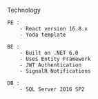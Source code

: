 Technology

	FE :
		- React version 16.8.x
		- Yoda template
		
	BE : 
		- Built on .NET 6.0
		- Uses Entity Framework
		- JWT Authentication
		- SignalR Notifications
		
	DB :
		- SQL Server 2016 SP2